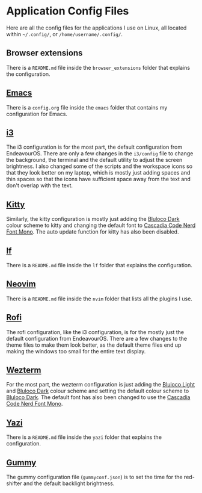 # Application Config Files
Here are all the config files for the applications I use on Linux, all located within `~/.config/`, or `/home/username/.config/`.

## Browser extensions
There is a `README.md` file inside the `browser_extensions` folder that explains the configuration.


## [Emacs](https://www.gnu.org/software/emacs/)
There is a `config.org` file inside the `emacs` folder that contains my configuration for Emacs.


## [i3](https://i3wm.org/)
The i3 configuration is for the most part, the default configuration from EndeavourOS.
There are only a few changes in the `i3/config` file to change the background,
the terminal and the default utility to adjust the screen brightness.
I also changed some of the scripts and the workspace icons so that they look better on my laptop,
which is mostly just adding spaces and thin spaces
so that the icons have sufficient space away from the text and don't overlap with the text.


## [Kitty](https://sw.kovidgoyal.net/kitty/)
Similarly, the kitty configuration is mostly just adding the
[Bluloco Dark](https://github.com/uloco/bluloco.nvim) colour scheme to kitty
and changing the default font to
[Cascadia Code Nerd Font Mono](https://github.com/ryanoasis/nerd-fonts/tree/master/patched-fonts/CascadiaCode).
The auto update function for kitty has also been disabled.


## [lf](https://github.com/gokcehan/lf)
There is a `README.md` file inside the `lf` folder that explains the configuration.


## [Neovim](https://neovim.io/)
There is a `README.md` file inside the `nvim` folder that lists all the plugins I use.


## [Rofi](https://github.com/davatorium/rofi)
The rofi configuration, like the i3 configuration,
is for the mostly just the default configuration from EndeavourOS.
There are a few changes to the theme files to make them look better,
as the default theme files end up making the windows too small for the entire text display.


## [Wezterm](https://wezfurlong.org/wezterm/index.html)
For the most part, the wezterm configuration is just adding the
[Bluloco Light](https://github.com/uloco/bluloco.nvim) and
[Bluloco Dark](https://github.com/uloco/bluloco.nvim) colour scheme
and setting the default colour scheme to [Bluloco Dark](https://github.com/uloco/bluloco.nvim).
The default font has also been changed to use the
[Cascadia Code Nerd Font Mono](https://github.com/ryanoasis/nerd-fonts/tree/master/patched-fonts/CascadiaCode).

## [Yazi](https://github.com/sxyazi/yazi)
There is a `README.md` file inside the `yazi` folder that explains the configuration.


## [Gummy](https://codeberg.org/fusco/gummy)
The gummy configuration file (`gummyconf.json`) is to set the time for the red-shifter and the default backlight brightness.
